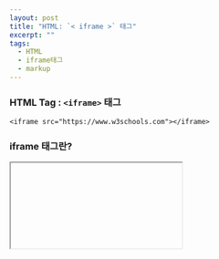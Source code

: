 ```yaml
---
layout: post
title: "HTML: `< iframe >` 태그"
excerpt: ""
tags: 
  - HTML
  - iframe태그
  - markup
---
```


### HTML Tag : `<iframe>` 태그
```
<iframe src="https://www.w3schools.com"></iframe>
```
### iframe 태그란?

<iframe> 태그는 인라인 프레임을 지정합니다.

인라인 프레임은 현재 HTML 문서 내에 다른 문서를 삽입하는 데 사용됩니다.

<iframe>을 지원하지 않는 브라우저를 처리하려면 여는 <iframe> 태그와 닫는 <iframe> 태그 사이에 텍스트를 추가해야 합니다.

CSS를 사용하여 <iframe>의 스타일을 지정합니다 (스크롤바를 포함하기까지).

### 속성

* height(Pixels) : iframe의 높이를 지정합니다.
* name(text) : iframe의 이름을 지정합니다.
* sandbox :iframe의 내용에 대한 추가 제한을 지정합니다.
  - allow-forms : 폼을 허용합니다.
  - allow-same-origin : 같은 도메인에 소속된 리소스를 이용할 수 있습니다(서버와의 통신,스토리지 이용등)
  - allow-scripts : 스크립트를 허용합니다. (스크립트 팝업은 사용할 수 없습니다.)
  - allow-top-navigation :컨텐츠가 최상의 레벨의 문맥으로 이동하는 것, navigate을 허용합니다.
* src :iframe에 포함할 문서의 주소를 지정합니다.
* srcdoc(HTMLcode) : iframe에 표시할 페이지의 html콘텐츠를 지정합니다.
* width(pixels) : iframe의 폭을 지정합니다.
